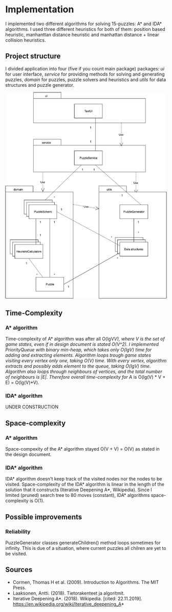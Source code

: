# Implementation

I implemented two different algorithms for solving 15-puzzles: A* and IDA* algorithms. I used three different heuristics for both of them: position based heuristic, manhanttan distance heuristic and manhattan distance + linear collision heuristics.

## Project structure

I divided application into four (five if you count main package) packages: *ui* for user interface, *service* for providing methods for solving and generating puzzles, *domain* for puzzles, puzzle solvers and heuristics and *utils* for data structures and puzzle generator. 

![structure](https://github.com/MiguelSombrero/fifteen-puzzle-solver/blob/master/documentation/pics/structure.jpg)

## Time-Complexity

### A* algorithm

Time-complexity of A* algorithm was after all O(lgV*V), where V is the set of game states, even if in design document is stated O(V^2). I implemented PriorityQueue with binary min-heap, which takes only O(lgV) time for adding and extracting elements. Algorithm loops trough game states visiting every vertex only one, taking O(V) time. With every vertex, algorithm extracts and possibly adds element to the queue, taking O(lgV) time. Algorithm also loops through neighbours of vertices, and the total number of neighbours is |E|. Therefore overall time-complexity for A* is O(lg(V) * V + E) = O(lg(V)*V).

### IDA* algorithm

UNDER CONSTRUCTION

## Space-complexity

### A* algorithm

Space-compexity of the A* algorithm stayed O(V + V) = O(V) as stated in the design document.

### IDA* algorithm

IDA* algorithm doesn't keep track of the visited nodes nor the nodes to be visited. Space-complexity of the IDA* algorithm is linear in the length of the solution that it constructs (Iterative Deepening A*, Wikipedia). Since I limited (pruned) search tree to 80 moves (constant), IDA* algorithms space-complexity is O(1).

## Possible improvements

### Reliability

PuzzleGenerator classes generateChildren() method loops sometimes for infinity. This is due of a situation, where current puzzles all chilren are yet to be visited. 

## Sources

- Cormen, Thomas H et al. (2009). Introduction to Algorithms. The MIT Press.
- Laaksonen, Antti. (2018). Tietorakenteet ja algoritmit.
- Iterative Deepening A*. (2018). Wikipedia. [cited: 22.11.2019]. https://en.wikipedia.org/wiki/Iterative_deepening_A*